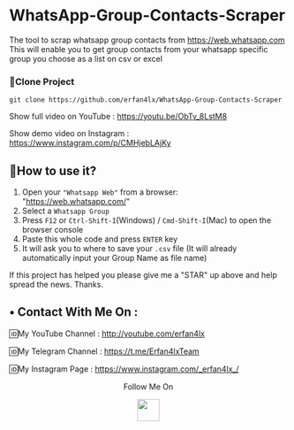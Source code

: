# WhatsApp-Group-Contacts-Scraper
The tool to scrap whatsapp group contacts from https://web.whatsapp.com
This will enable you to get group contacts from your whatsapp specific group you choose as a list on csv or excel

### 👯Clone Project
```shell
git clone https://github.com/erfan4lx/WhatsApp-Group-Contacts-Scraper
```
Show full video on YouTube : https://youtu.be/ObTv_8LstM8

Show demo video on Instagram : https://www.instagram.com/p/CMHjebLAjKy

## 🚀How to use it?
1. Open your `"Whatsapp Web"` from a browser: "https://web.whatsapp.com/"
2. Select a `Whatsapp Group`
3. Press `F12` or `Ctrl-Shift-I`(Windows) / `Cmd-Shift-I`(Mac) to open the browser console
4. Paste this whole code and press `ENTER` key
5. It will ask you to where to save your `.csv` file (It will already automatically input your Group Name as file name)

If this project has helped you please give me a "STAR" up above and help spread the news.
Thanks.

## • Contact With Me On : 

🆔My YouTube Channel : http://youtube.com/erfan4lx

🆔My Telegram Channel : https://t.me/Erfan4lxTeam

🆔My Instagram Page : https://www.instagram.com/_erfan4lx_/

<p align="center">
  Follow Me On
</p>
<p align="center">
  <a href="https://www.youtube.com/c/erfan4lx?sub_confirmation=1">
    <img src="https://www.iconsdb.com/icons/preview/black/youtube-4-xxl.png" width="40" height="40">
  </a>
</p>
